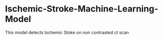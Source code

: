 # Ischemic-Stroke-Machine-Learning-Model
This model detects Ischemic Stoke on non contrasted ct scan
